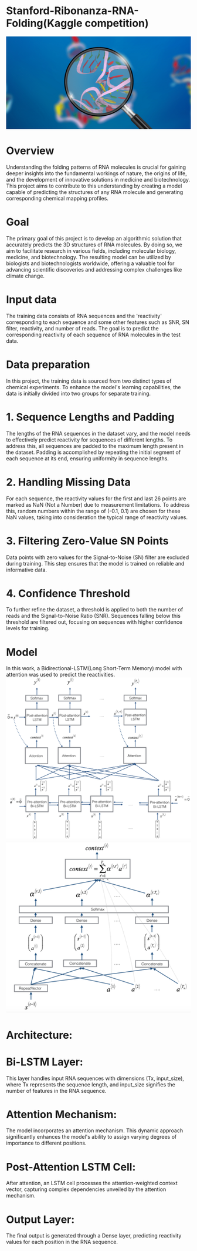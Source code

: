 # Stanford-Ribonanza-RNA-Folding(Kaggle competition)
![ ](header.png)

# Overview
Understanding the folding patterns of RNA molecules is crucial for gaining deeper insights into the fundamental workings of nature, the origins of life, and the development of innovative solutions in medicine and biotechnology. This project aims to contribute to this understanding by creating a model capable of predicting the structures of any RNA molecule and generating corresponding chemical mapping profiles.

# Goal
The primary goal of this project is to develop an algorithmic solution that accurately predicts the 3D structures of RNA molecules. By doing so, we aim to facilitate research in various fields, including molecular biology, medicine, and biotechnology. The resulting model can be utilized by biologists and biotechnologists worldwide, offering a valuable tool for advancing scientific discoveries and addressing complex challenges like climate change.
# Input data
The training data consists of RNA sequences and the 'reactivity' corresponding to each sequence and some other features such as SNR, SN filter, reactivity, and number of reads. The goal is to predict the corresponding reactivity of each sequence of RNA molecules in the test data.
# Data preparation
In this project, the training data is sourced from two distinct types of chemical experiments. To enhance the model's learning capabilities, the data is initially divided into two groups for separate training.

# 1. Sequence Lengths and Padding
The lengths of the RNA sequences in the dataset vary, and the model needs to effectively predict reactivity for sequences of different lengths. To address this, all sequences are padded to the maximum length present in the dataset. Padding is accomplished by repeating the initial segment of each sequence at its end, ensuring uniformity in sequence lengths.

# 2. Handling Missing Data
For each sequence, the reactivity values for the first and last 26 points are marked as NaN (Not a Number) due to measurement limitations. To address this, random numbers within the range of (-0.1, 0.1) are chosen for these NaN values, taking into consideration the typical range of reactivity values.

# 3. Filtering Zero-Value SN Points
Data points with zero values for the Signal-to-Noise (SN) filter are excluded during training. This step ensures that the model is trained on reliable and informative data.

# 4. Confidence Threshold
To further refine the dataset, a threshold is applied to both the number of reads and the Signal-to-Noise Ratio (SNR). Sequences falling below this threshold are filtered out, focusing on sequences with higher confidence levels for training.
# Model
In this work, a Bidirectional-LSTM(Long Short-Term Memory) model with attention was used to predict the reactivities. 
![ ](attn_model.png)
![ ](attn_mechanism.png)
# Architecture:
# Bi-LSTM Layer:
This layer handles input RNA sequences with dimensions (Tx, input_size), where Tx represents the sequence length, and input_size signifies the number of features in the RNA sequence.

# Attention Mechanism:
The model incorporates an attention mechanism. This dynamic approach significantly enhances the model's ability to assign varying degrees of importance to different positions.

# Post-Attention LSTM Cell: 
After attention, an LSTM cell processes the attention-weighted context vector, capturing complex dependencies unveiled by the attention mechanism.

# Output Layer:
The final output is generated through a Dense layer, predicting reactivity values for each position in the RNA sequence.

